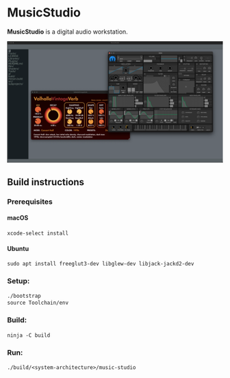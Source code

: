 # MusicStudio

**MusicStudio** is a digital audio workstation.

![MusicStudio](Res/MusicStudio.png)

## Build instructions

### Prerequisites

#### macOS

    xcode-select install

#### Ubuntu

    sudo apt install freeglut3-dev libglew-dev libjack-jackd2-dev

### Setup:

    ./bootstrap
    source Toolchain/env

### Build:

    ninja -C build

### Run:

    ./build/<system-architecture>/music-studio
